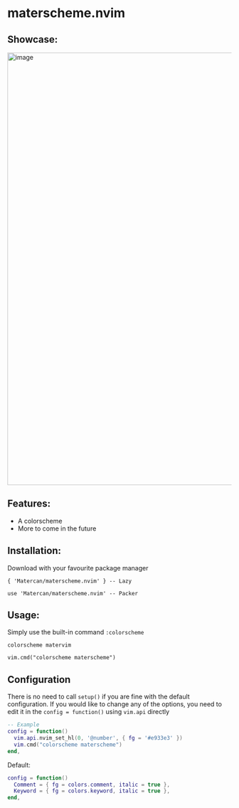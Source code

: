 # materscheme.nvim

## Showcase:
<img width="1870" height="973" alt="image" src="https://github.com/user-attachments/assets/2dbf450b-65d4-41e8-b2d0-10806d0d97d7" />

## Features:
- A colorscheme
- More to come in the future

## Installation:
Download with your favourite package manager

``` { 'Matercan/materscheme.nvim' } -- Lazy ```

``` use 'Matercan/materscheme.nvim' -- Packer ```

## Usage:
Simply use the built-in command ``:colorscheme``

``` colorscheme matervim ```

``` vim.cmd("colorscheme materscheme") ```

## Configuration
There is no need to call ``setup()`` if you are fine with the default configuration.
If you would like to change any of the options, you need to edit it in the ``config = function()`` using ``vim.api`` directly

```lua
-- Example
config = function()
  vim.api.nvim_set_hl(0, '@number', { fg = '#e933e3' })
  vim.cmd("colorscheme materscheme")
end,
```

Default:
```lua
config = function()
  Comment = { fg = colors.comment, italic = true },
  Keyword = { fg = colors.keyword, italic = true },
end,
```
